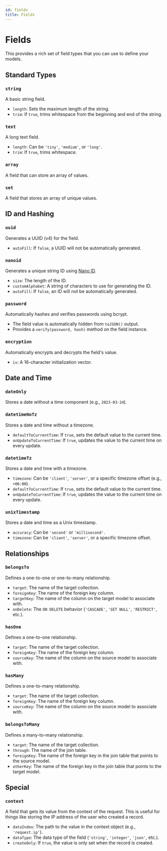 ```yaml
---
id: fields
title: Fields
---
```


# Fields

This provides a rich set of field types that you can use to define your models.

## Standard Types

### `string`

A basic string field.

-   `length`: Sets the maximum length of the string.
-   `trim`: If `true`, trims whitespace from the beginning and end of the string.

### `text`

A long text field.

-   `length`: Can be `'tiny'`, `'medium'`, or `'long'`.
-   `trim`: If `true`, trims whitespace.

### `array`

A field that can store an array of values.

### `set`

A field that stores an array of unique values.

## ID and Hashing

### `uuid`

Generates a UUID (v4) for the field.

-   `autoFill`: If `false`, a UUID will not be automatically generated.

### `nanoid`

Generates a unique string ID using [Nano ID](https://github.com/ai/nanoid).

-   `size`: The length of the ID.
-   `customAlphabet`: A string of characters to use for generating the ID.
-   `autoFill`: If `false`, an ID will not be automatically generated.

### `password`

Automatically hashes and verifies passwords using bcrypt.

-   The field value is automatically hidden from `toJSON()` output.
-   Provides a `verify(password, hash)` method on the field instance.

### `encryption`

Automatically encrypts and decrypts the field's value.

-   `iv`: A 16-character initialization vector.

## Date and Time

### `dateOnly`

Stores a date without a time component (e.g., `2023-03-24`).

### `datetimeNoTz`

Stores a date and time without a timezone.

-   `defaultToCurrentTime`: If `true`, sets the default value to the current time.
-   `onUpdateToCurrentTime`: If `true`, updates the value to the current time on every update.

### `datetimeTz`

Stores a date and time with a timezone.

-   `timezone`: Can be `'client'`, `'server'`, or a specific timezone offset (e.g., `+06:00`).
-   `defaultToCurrentTime`: If `true`, sets the default value to the current time.
-   `onUpdateToCurrentTime`: If `true`, updates the value to the current time on every update.

### `unixTimestamp`

Stores a date and time as a Unix timestamp.

-   `accuracy`: Can be `'second'` or `'millisecond'`.
-   `timezone`: Can be `'client'`, `'server'`, or a specific timezone offset.

## Relationships

### `belongsTo`

Defines a one-to-one or one-to-many relationship.

-   `target`: The name of the target collection.
-   `foreignKey`: The name of the foreign key column.
-   `targetKey`: The name of the column on the target model to associate with.
-   `onDelete`: The `ON DELETE` behavior (`'CASCADE'`, `'SET NULL'`, `'RESTRICT'`, etc.).

### `hasOne`

Defines a one-to-one relationship.

-   `target`: The name of the target collection.
-   `foreignKey`: The name of the foreign key column.
-   `sourceKey`: The name of the column on the source model to associate with.

### `hasMany`

Defines a one-to-many relationship.

-   `target`: The name of the target collection.
-   `foreignKey`: The name of the foreign key column.
-   `sourceKey`: The name of the column on the source model to associate with.

### `belongsToMany`

Defines a many-to-many relationship.

-   `target`: The name of the target collection.
-   `through`: The name of the join table.
-   `foreignKey`: The name of the foreign key in the join table that points to the source model.
-   `otherKey`: The name of the foreign key in the join table that points to the target model.

## Special

### `context`

A field that gets its value from the context of the request. This is useful for things like storing the IP address of the user who created a record.

-   `dataIndex`: The path to the value in the context object (e.g., `'request.ip'`).
-   `dataType`: The data type of the field (`'string'`, `'integer'`, `'json'`, etc.).
-   `createOnly`: If `true`, the value is only set when the record is created.
